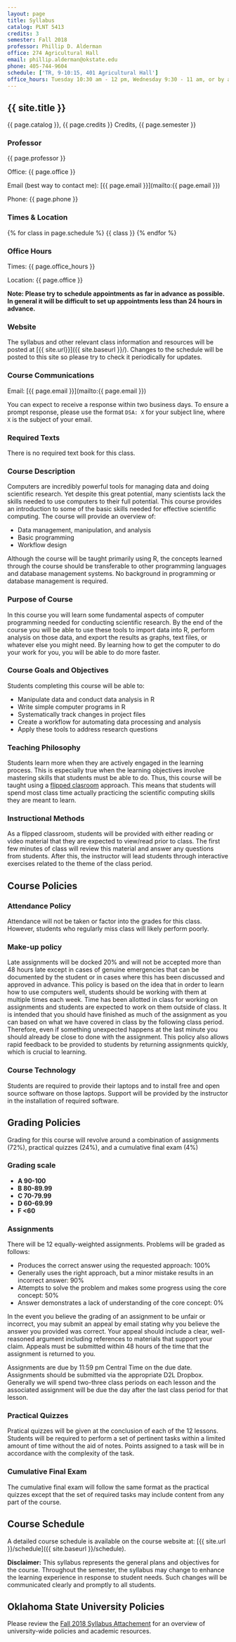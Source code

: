 ```yaml
---
layout: page
title: Syllabus
catalog: PLNT 5413
credits: 3
semester: Fall 2018
professor: Phillip D. Alderman
office: 274 Agricultural Hall
email: phillip.alderman@okstate.edu
phone: 405-744-9604
schedule: ['TR, 9-10:15, 401 Agricultural Hall']
office_hours: Tuesday 10:30 am - 12 pm, Wednesday 9:30 - 11 am, or by appointment
---
```


## {{ site.title }} 

{{ page.catalog }}, {{ page.credits }} Credits, {{ page.semester }}

### Professor

{{ page.professor }}

Office: {{ page.office }}

Email (best way to contact me):
[{{ page.email }}](mailto:{{ page.email }})

Phone: {{ page.phone }}


### Times & Location

{% for class in page.schedule %}
  {{ class }}
{% endfor %}



### Office Hours

Times: {{ page.office_hours }}

Location: {{ page.office }}

**Note: Please try to schedule appointments as far in advance as possible.
In general it will be difficult to set up appointments less than 24 hours in advance.**


### Website

The syllabus and other relevant class information and resources will be posted
at [{{ site.url}}]({{ site.baseurl }}/).
Changes to the schedule will be posted to this site so please try to check it
periodically for updates.


### Course Communications

Email: [{{ page.email }}](mailto:{{ page.email }})

You can expect to receive a response within two business days.  To ensure a prompt response, please use the format `DSA: X` for your subject line, where `X` is the subject of your email.


### Required Texts

There is no required text book for this class.


### Course Description

Computers are incredibly powerful tools for managing data and doing scientific research.
Yet despite this great potential, many scientists lack the skills needed to use
computers to their full potential.  This course provides an introduction to
some of the basic skills needed for effective scientific computing.  The course
will provide an overview of:

- Data management, manipulation, and analysis
- Basic programming
- Workflow design

Although the course will be taught primarily using R, the concepts learned
through the course should be transferable to other programming languages
and database management systems.  No background in programming or database
management is required.

### Purpose of Course

In this course you will learn some fundamental aspects of computer
programming needed for conducting scientific research. By the end of
the course you will be able to use these tools to  import data into R,
perform analysis on those data, and export the results as graphs, text files, or
whatever else you might need. By learning how to get the computer to do your
work for you, you will be able to do more faster.

### Course Goals and Objectives

Students completing this course will be able to:

* Manipulate data and conduct data analysis in R
* Write simple computer programs in R
* Systematically track changes in project files
* Create a workflow for automating data processing and analysis
* Apply these tools to address research questions


### Teaching Philosophy

Students learn more when they are actively engaged in the learning process.
This is especially true when the learning objectives involve mastering skills
that students must be able to do. Thus, this course will be taught using a
[flipped clasroom](http://www.knewton.com/flipped-classroom-2/) approach.
This means that students will spend most class time actually practicing the
scientific computing skills they are meant to learn.

### Instructional Methods

As a flipped classroom, students will be provided with either reading or video
material that they are expected to view/read prior to class. The first few
minutes of class will review this material and answer any questions from
students.  After this, the instructor will lead students through interactive
exercises related to the theme of the class period.

## Course Policies


### Attendance Policy

Attendance will not be taken or factor into the grades for this class. However,
students who regularly miss class will likely perform poorly.


### Make-up policy

Late assignments will be docked 20% and will not be accepted more than 48 hours
late except in cases of genuine emergencies that can be documented by the
student or in cases where this has been discussed and approved in advance. This
policy is based on the idea that in order to learn how to use computers well,
students should be working with them at multiple times each week. Time has been
allotted in class for working on assignments and students are expected to work
on them outside of class. It is intended that you should have finished as much
of the assignment as you can based on what we have covered in class by the
following class period. Therefore, even if something unexpected happens at the
last minute you should already be close to done with the assignment. This policy
also allows rapid feedback to be provided to students by returning assignments
quickly, which is crucial to learning.


### Course Technology

Students are required to provide their laptops and to install free and open
source software on those laptops. Support will be provided by the instructor in
the installation of required software.

## Grading Policies

Grading for this course will revolve around a combination of assignments (72%),
practical quizzes (24%), and a cumulative final exam (4%)

### Grading scale

- **A 90-100**
- **B 80-89.99**
- **C 70-79.99**
- **D 60-69.99**
- **F <60**

### Assignments

There will be 12 equally-weighted assignments. Problems will be graded as follows:

* Produces the correct answer using the requested approach: 100%
* Generally uses the right approach, but a minor mistake results in an incorrect
    answer: 90%
* Attempts to solve the problem and makes some progress using the core concept:
    50%
* Answer demonstrates a lack of understanding of the core concept: 0%

In the event you believe the grading of an assignment to be unfair or incorrect,
you may submit an appeal by email stating why you believe the answer you
provided was correct.  Your appeal should include a clear, well-reasoned
argument including references to materials that support your claim.  Appeals
must be submitted within 48 hours of the time that the assignment is returned
to you.

Assignments are due by 11:59 pm Central Time on the due date. Assignments should
be submitted via the appropriate D2L Dropbox. Generally we will spend two-three
class periods on each lesson and the associated assignment will be due the day
after the last class period for that lesson.

### Practical Quizzes
Pratical quizzes will be given at the conclusion of each of the 12 lessons. 
Students will be required to perform a set of pertinent tasks within a limited
 amount of time without the aid of notes. Points assigned to a task will be in
 accordance with the complexity of the task.

### Cumulative Final Exam
The cumulative final exam will follow the same format as the practical quizzes
except that the set of required tasks may include content from any part of the
 course.

## Course Schedule

A detailed course schedule is available on the course website at:
[{{ site.url }}/schedule]({{ site.baseurl }}/schedule).

**Disclaimer:** This syllabus represents the general plans and objectives for
the course. Throughout the semester, the syllabus may change to
enhance the learning experience in response to student needs. Such
changes will be communicated clearly and promptly to all students.

## Oklahoma State University Policies

Please review the [Fall 2018 Syllabus Attachement](http://academicaffairs.okstate.edu/sites/default/files/Fall%202017%20Syllabus%20Attachment.pdf) for an overview of university-wide policies and academic resources.
